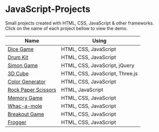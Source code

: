 # JavaScript-Projects
Small projects created with HTML, CSS, JavaScript & other frameworks. Click on the name of each project bellow to view the demo.

|Name| Using |
|---|---|
|  [Dice Game](https://kooroshoo.github.io/JavaScript-Projects/Dice%20Game/index.html) | HTML, CSS, JavaScript |
|  [Drum Kit](https://kooroshoo.github.io/JavaScript-Projects/Drum%20Kit/index.html) | HTML, CSS, JavaScript |
|  [Simon Game](https://kooroshoo.github.io/JavaScript-Projects/Simon%20Game/index.html) | HTML, CSS, JavaScript, jQuery |
|  [3D Cube](https://kooroshoo.github.io/JavaScript-Projects/3D%20Cube/index.html) | HTML, CSS, JavaScript, Three.js |
|  [Color Generator](https://kooroshoo.github.io/JavaScript-Projects/Color%20Generator/index.html) | HTML, CSS, JavaScript |
|  [Rock Paper Scissors](https://kooroshoo.github.io/JavaScript-Projects/Rock%20Paper%20Scissors/index.html) | HTML, JavaScript |
|  [Memory Game](https://kooroshoo.github.io/JavaScript-Projects/Memory%20Game/index.html) | HTML, CSS, JavaScript |
|  [Whac-a-mole](https://kooroshoo.github.io/JavaScript-Projects/Whac-a-mole/index.html) | HTML, CSS, JavaScript |
|  [Breakout Game](https://kooroshoo.github.io/JavaScript-Projects/Breakout%20Game/index.html) | HTML, CSS, JavaScript |
|  [Frogger](https://kooroshoo.github.io/JavaScript-Projects/Frogger/index.html) | HTML, CSS, JavaScript |
